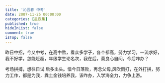 ```yaml
---
title: '沁园春 中考'
date: 2007-11-25 00:00:00
categories: [星夜集]
published: true
hideInList: false
comment: true 
isTop: false
---
```





昨日中招，今又中考，在高中熬，看众多学子，各个都高，努力学习，一流求好，我不好学，怎能赶超，年级学生论名次，我在后，莫良心自问，今后咋办？

考场拼搏，想往日试    后多出头。惜今日落败，再念父母,风吹雨打，在外打拼，努力工作，都是为我，粪土金钱培养我，该咋办，入学海全力，力争上游。


